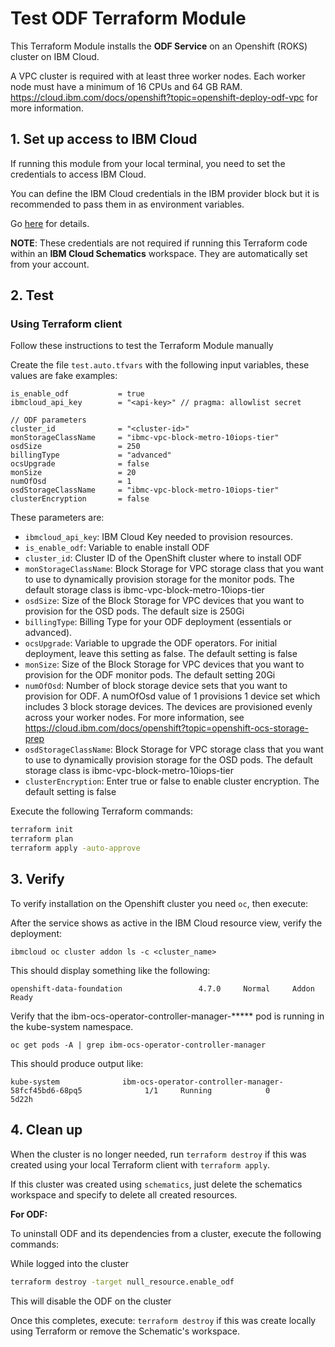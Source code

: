 # Test ODF Terraform Module

This Terraform Module installs the **ODF Service** on an Openshift (ROKS) cluster on IBM Cloud.

A VPC cluster is required with at least three worker nodes. Each worker node must have a minimum of 16 CPUs and 64 GB RAM. https://cloud.ibm.com/docs/openshift?topic=openshift-deploy-odf-vpc for more information.

## 1. Set up access to IBM Cloud

If running this module from your local terminal, you need to set the credentials to access IBM Cloud.

You can define the IBM Cloud credentials in the IBM provider block but it is recommended to pass them in as environment variables.

Go [here](../../CREDENTIALS.md) for details.

**NOTE**: These credentials are not required if running this Terraform code within an **IBM Cloud Schematics** workspace. They are automatically set from your account.

## 2. Test

### Using Terraform client

Follow these instructions to test the Terraform Module manually

Create the file `test.auto.tfvars` with the following input variables, these values are fake examples:

```hcl
is_enable_odf           = true
ibmcloud_api_key        = "<api-key>" // pragma: allowlist secret

// ODF parameters
cluster_id              = "<cluster-id>"
monStorageClassName     = "ibmc-vpc-block-metro-10iops-tier"
osdSize                 = 250
billingType             = "advanced"
ocsUpgrade              = false
monSize                 = 20
numOfOsd                = 1
osdStorageClassName     = "ibmc-vpc-block-metro-10iops-tier"
clusterEncryption       = false
```

These parameters are:

- `ibmcloud_api_key`: IBM Cloud Key needed to provision resources.
- `is_enable_odf`: Variable to enable install ODF
- `cluster_id`: Cluster ID of the OpenShift cluster where to install ODF
- `monStorageClassName`: Block Storage for VPC storage class that you want to use to dynamically provision storage for the monitor pods. The default storage class is ibmc-vpc-block-metro-10iops-tier
- `osdSize`: Size of the Block Storage for VPC devices that you want to provision for the OSD pods. The default size is 250Gi
- `billingType`: Billing Type for your ODF deployment (essentials or advanced).
- `ocsUpgrade`: Variable to upgrade the ODF operators. For initial deployment, leave this setting as false. The default setting is false
- `monSize`: Size of the Block Storage for VPC devices that you want to provision for the ODF monitor pods. The default setting 20Gi
- `numOfOsd`: Number of block storage device sets that you want to provision for ODF. A numOfOsd value of 1 provisions 1 device set which includes 3 block storage devices. The devices are provisioned evenly across your worker nodes. For more information, see https://cloud.ibm.com/docs/openshift?topic=openshift-ocs-storage-prep
- `osdStorageClassName`: Block Storage for VPC storage class that you want to use to dynamically provision storage for the OSD pods. The default storage class is ibmc-vpc-block-metro-10iops-tier
- `clusterEncryption`: Enter true or false to enable cluster encryption. The default setting is false

Execute the following Terraform commands:

```bash
terraform init
terraform plan
terraform apply -auto-approve
```

## 3. Verify

To verify installation on the Openshift cluster you need `oc`, then execute:

After the service shows as active in the IBM Cloud resource view, verify the deployment:

    ibmcloud oc cluster addon ls -c <cluster_name>

This should display something like the following:

    openshift-data-foundation                 4.7.0     Normal     Addon Ready

Verify that the ibm-ocs-operator-controller-manager-***** pod is running in the kube-system namespace.

    oc get pods -A | grep ibm-ocs-operator-controller-manager

This should produce output like:

    kube-system              ibm-ocs-operator-controller-manager-58fcf45bd6-68pq5              1/1     Running            0          5d22h

## 4. Clean up

When the cluster is no longer needed, run `terraform destroy` if this was created using your local Terraform client with `terraform apply`.

If this cluster was created using `schematics`, just delete the schematics workspace and specify to delete all created resources.

<b>For ODF:</b>

To uninstall ODF and its dependencies from a cluster, execute the following commands:

While logged into the cluster

```bash
terraform destroy -target null_resource.enable_odf
```
This will disable the ODF on the cluster

Once this completes, execute: `terraform destroy` if this was create locally using Terraform or remove the Schematic's workspace.
